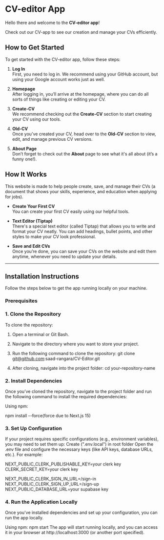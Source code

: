 # CV-editor App

Hello there and welcome to the **CV-editor app**!

Check out our CV-app to see our creation and manage your CVs efficiently.

## How to Get Started

To get started with the CV-editor app, follow these steps:

1. **Log In**  
   First, you need to log in. We recommend using your GitHub account, but using your Google account works just as well.

2. **Homepage**  
   After logging in, you’ll arrive at the homepage, where you can do all sorts of things like creating or editing your CV.

3. **Create-CV**  
   We recommend checking out the **Create-CV** section to start creating your CV using our tools.

4. **Old-CV**  
   Once you’ve created your CV, head over to the **Old-CV** section to view, edit, and manage previous CV versions.

5. **About Page**  
   Don’t forget to check out the **About** page to see what it's all about (it’s a funny one!).

## How It Works

This website is made to help people create, save, and manage their CVs (a document that shows your skills, experience, and education when applying for jobs).

- **Create Your First CV**  
   You can create your first CV easily using our helpful tools.
  
- **Text Editor (Tiptap)**  
   There's a special text editor (called Tiptap) that allows you to write and format your CV neatly. You can add headings, bullet points, and other styles to make your CV look professional.

- **Save and Edit CVs**  
   Once you’re done, you can save your CVs on the website and edit them anytime, whenever you need to update your details.

---

## Installation Instructions

Follow the steps below to get the app running locally on your machine.

### Prerequisites

### 1. Clone the Repository

To clone the repository:

1. Open a terminal or Git Bash.
2. Navigate to the directory where you want to store your project.
3. Run the following command to clone the repository:
   git clone git@github.com:saad-rangara/CV-Editor.git
   

5. After cloning, navigate into the project folder:
cd your-repository-name

### 2. Install Dependencies
Once you’ve cloned the repository, navigate to the project folder and run the following command to install the required dependencies:

Using npm:

npm install --force(force due to Next.js 15)

### 3. Set Up Configuration
If your project requires specific configurations (e.g., environment variables), you may need to set them up:
Create (".env.local") in root folder
Open the .env file and configure the necessary keys (like API keys, database URLs, etc.). For example:

NEXT_PUBLIC_CLERK_PUBLISHABLE_KEY=your clerk key
CLERK_SECRET_KEY=your clerk key

NEXT_PUBLIC_CLERK_SIGN_IN_URL=/sign-in
NEXT_PUBLIC_CLERK_SIGN_UP_URL=/sign-up
NEXT_PUBLIC_DATABASE_URL=your supabase key

### 4. Run the Application Locally
Once you've installed dependencies and set up your configuration, you can run the app locally.

Using npm:
npm start
The app will start running locally, and you can access it in your browser at http://localhost:3000 (or another port specified).
